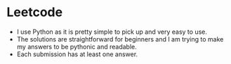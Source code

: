 # Leetcode
* I use Python as it is pretty simple to pick up and very easy to use.
* The solutions are straightforward for beginners and I am trying to make my answers to be pythonic and readable.
* Each submission has at least one answer.
